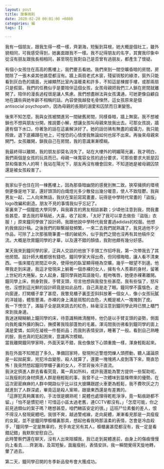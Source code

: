 ```yaml
---
layout: post
title: 故事兩則
date: 2020-02-28 00:01:00 +0800
categories: 編
tags: []

---
```

我有一個朋友，跟我生得一模一樣，齊瀏海，短髮到耳根，她大概是個社工，雖外貌相同，可我感受得到，她裏面跟我不一樣。我不記得朋友的名字，其實我印象中從沒有朋友跟我長相相同，甚至現在我對自己是否曾有過朋友，都產生了懷疑。

有個小女孩住在高高的舊樓上，我們要去看她。我們來到一間空曠昏暗的房間，房間除了一張木桌其他甚麼都沒有。牆上兩扇老式木窗，殘留斑駁的綠漆，窗外只能看到灰白色的牆面，光線顯然比室內溫暖柔和許多，不知這是棟握手樓，或那兩扇只是假窗。我們的任務似乎是要陪伴這個女孩，女孩母親把我們三人鎖在房間就離開了。陪伴的漫長過程很是讓人焦慮。我們想盡辦法與女孩溝通，可她更像自顧自地在講些與她年齡不相稱的話，內容使我越發毛骨悚然，這女孩原來是個antisocial psychopath，因為母親的長期的溺愛和囚禁而日漸變態。

後來不知怎麼，我與女孩被關進另一間破舊房間，同樣昏暗，牆上無窗。我不想被鎖也不想與朋友分開，推說要小解，想讓女孩叫母親來放我出去。可那女孩說，牆邊有個下水口，你著急的話在這裏解決好了。她的話彷彿有無盡的威懾力，我只能照做，退下底褲蹲在地上，可惶恐的心情使我無論如何也尿不出來。再後來母親來開門，女孩離開，鎖我自己在房間，我的意識漸漸模糊。

我最終得以離開，我的朋友卻莫名消失了。站在大樓外的明媚陽光裏，我才明白，我們兩個是女孩的玩具而已。母親一味寬容女孩的過分要求，可那些要求大抵是囚禁和傷害外人的啊！我站在陽光下，朋友再沒有機會回來，不知道她是被母親囚禁還是被女孩殺害了。

***

我家似乎也住在同一棟舊樓上，因為那昏暗幽閉的感覺別無二致。狹窄擁擠的環境倒更像是地下室，還好頭頂的白熾燈光多少散發出幾分暖意，使人不致陰鬱。我與男友一起，二人向來無話，我伏在案前寫寫畫畫，玩得是中學時代常畫的「盜版」logo改編和創造。朋友不見的事情我似乎忘記了。  
家裏來了一個鐘姓大學同學，與我寡言的男友相談甚歡；少頃他注意到我，問我畫些甚麼，拿去我的草稿紙，大喜，收了起來，「太好了我可以拿去做些『盜版』衣服！」原來鐘同學做了設計師。我跟他說中學時代我曾畫過adidas的校服。他想約我做設計稿。之後我們的聯繫越發頻繁，一來二去我們就熟識了，我見過他不少作品，可除了上次那張簡筆畫一樣的破紙外，似乎我們之間也沒再有其他稿件交流。大概是欣賞鐘同學的才華，以及還不錯的顏值，我對他頗有幾分好感。

某天我來到鐘同學的家，正與人交談的他放下手頭工作招呼我，第一次帶我去了其他房間。設計師大概都很有錢吧，鐘同學家大得出奇，但同樣晦暗，讓人看不清東西。一張床擺在房間正中央，使得他的臥室顯得極為空曠，幾乎一眼望不到邊。他帶我走到床邊，我這才發現床上躺著一個赤裸的女人，擁有令人羨慕的身材，留著上世紀的大捲髮。女人起身，鐘同學與她耳語幾句，輕吻嘴唇，她便赤裸著離開。  
鐘同學上床，側身對我，手臂支頭，坦言他想與我發生些甚麼。我有些惱了，怒斥他，沒想到這光鮮的設計師竟是如此品性，自己真是走了眼。鐘同學不露慍色，走向窗邊，打開櫃子拿了甚麼，我瞥見櫃子裏歪歪斜斜放著一個女人，像小女孩玩膩的洋娃娃，體態豐滿，赤裸的身上滿是斑駁的血色，大概是被人一塊塊剝了皮。  
我一下愣住了，滿腦子全是跳來跳去的紅色，絲毫沒注意到鐘同學此時已關上櫃門來到我身邊。  
我迷迷糊糊躺上鐘同學的床，待意識稍微清醒時，他仍是以手臂支頭的姿勢，側面向我乾癟外擴的胸口，撫摸著我陰部蓬勃的毛叢。渾沌間我彷彿看到鐘同學的面上滿是愛憐，如同在凝視一件藝術品；而我則表情安詳，睡著了一般。看到自己熟睡的臉，我也真的犯起困來，意識再次模糊。  
當我離開鐘同學家時，外面天氣不錯，我也像放下心頭重擔一樣，渾身輕鬆起來。

我在外面不知閒逛了多久，準備回家時，發現附近警燈閃爍人頭攒動，聽人議論原是一起拋屍案，兇犯冷血變態，殺人就算了，還要一塊塊將人皮剝落下來，簡直恐怖！我突然想起鐘同學櫃子裏的女人，不禁背後冷汗直流。  
我決定擠進人群去看看究竟，萬一真如所料，或許我還能為警方提供一些幫助呢。以我瘦削的身材擠進人群是極輕鬆的事，我曾不止一次體味到苗條帶來的優勢。在這次密密麻麻的人群中開路似乎比以往大搶購跟趕火車更為輕鬆，我不費吹灰之力就進到了人群深處，畢竟這是殺人案嘛，跟搶東西還是有差異的。  
「這罪犯真夠厲害的，手法很是嫻熟呢！屍體也處理得乾乾淨淨，竟一點痕跡都不留。」「怕不是慣犯吧！可惜這小區太過老舊，連CCTV都沒有。」「怎麼可能，你之前見過類似的案子嗎？瞎想甚麼，咱們轄區安定的很。」這班尸位素餐的差人，恨不得沒人發現屍體吧。我很不爽，越過警戒線，走向屍體，漸漸看見那是一具瘦瘦的女屍，並不是鐘同學櫥櫃裏那具，想起他看我時那溫柔的表情，怎會是冷血殺手，「鐘同學一定是無辜的，兇手肯定另有其人，櫥櫃裏甚麼都沒有，我一定是看錯記錯」我默默安慰自己。  
此時警察們還在聊天，沒有人出來阻攔我，我已走到屍體進前，由身上的傷痕慢慢向上看去……齊瀏海，及耳短髮，面龐瘦削，表情安詳。我一瞬間覺得天旋地轉，暈了過去。

第二天，鐘同學召開的冬季新品發布會大獲成功。